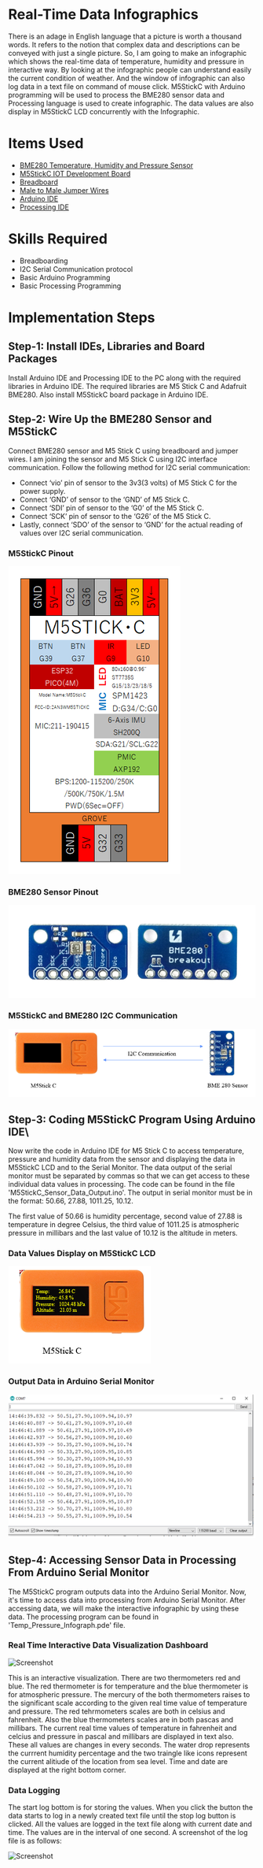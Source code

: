 # Real-Time Data Infographics 
There is an adage in English language that a picture is worth a thousand words. It refers to the notion that complex data and descriptions can be conveyed with just a single picture. So, I am going to make an infographic which shows the real-time data of temperature, humidity and pressure in interactive way. By looking at the infographic people can understand easily the current condition of weather. And the window of infographic can also log data in a text file on command of mouse click.
M5StickC with Arduino programming will be used to process the BME280 sensor data and Processing language is used to create infographic. The data values are also display in M5StickC LCD concurrently with the Infographic.

# Items Used
-	[BME280 Temperature, Humidity and Pressure Sensor](https://www.adafruit.com/product/2652)
-	[M5StickC IOT Development Board](https://m5stack.com/products/stick-c)
-	[Breadboard](https://www.adafruit.com/product/64)
-	[Male to Male Jumper Wires](https://www.adafruit.com/product/758)
- [Arduino IDE](https://www.arduino.cc/en/software)
- [Processing IDE](https://processing.org/reference/environment/)

# Skills Required
- Breadboarding
- I2C Serial Communication protocol
- Basic Arduino Programming
- Basic Processing Programming

# Implementation Steps

## Step-1: Install IDEs, Libraries and Board Packages
Install Arduino IDE and Processing IDE to the PC along with the required libraries in Arduino IDE. The required libraries are M5 Stick C and Adafruit BME280. Also install M5StickC board package in Arduino IDE.

## Step-2: Wire Up the BME280 Sensor and M5StickC
Connect BME280 sensor and M5 Stick C using breadboard and jumper wires. I am joining the sensor and M5 Stick C using I2C interface communication. Follow the following method for I2C serial communication:

- Connect ‘vio’ pin of sensor to the 3v3(3 volts) of M5 Stick C for the power supply.
- Connect ‘GND’ of sensor to the ‘GND’ of M5 Stick C.
- Connect ‘SDI’ pin of sensor to the ‘G0’ of the M5 Stick C.
- Connect ‘SCK’ pin of sensor to the ‘G26’ of the M5 Stick C.
- Lastly, connect ‘SDO’ of the sensor to ‘GND’ for the actual reading of values over I2C serial communication.

### M5StickC Pinout
![Screenshot](Screenshots/M5StickC_Pin_Description.png)

### BME280 Sensor Pinout
![Screenshot](Screenshots/bme280_sensor.jpg)

### M5StickC and BME280 I2C Communication
![Screenshot](Screenshots/M5StickC_I2C_BME280.png)


## Step-3: Coding M5StickC Program Using Arduino IDE\
Now write the code in Arduino IDE for M5 Stick C to access temperature, pressure and humidity data from the sensor and displaying the data in M5StickC LCD and to the Serial Monitor. The data output of the serial monitor must be separated by commas so that we can get access to these individual data values in processing. The code can be found in the file 'M5StickC_Sensor_Data_Output.ino'. The output in serial monitor must be in the format:
                50.66, 27.88, 1011.25, 10.12.
                
The first value of 50.66 is humidity percentage, second value of 27.88 is temperature in degree Celsius, the third value of 1011.25 is atmospheric pressure in millibars and the last value of 10.12 is the altitude in meters.

### Data Values Display on M5StickC LCD
![Screenshot](Screenshots/M5StickC_LCD_Display.png)

### Output Data in Arduino Serial Monitor
![Screenshot](Screenshots/arduino_serial_monitor.png)

## Step-4: Accessing Sensor Data in Processing From Arduino Serial Monitor
The M5StickC program outputs data into the Arduino Serial Monitor. Now, it's time to access data into processing from Arduino Serial Monitor. After accessing data, we will make the interactive infographic by using these data. The processing program can be found in 'Temp_Pressure_Infograph.pde' file.

### Real Time Interactive Data Visualization Dashboard
![Screenshot](Screenshots/visualization.png)

This is an interactive visualization. There are two thermometers red and blue. The red thermometer is for temperature and the blue thermometer is for atmospheric pressure. The mercury of the both thermometers raises to the significant scale according to the given real time value of temperature and pressure. The red tehrmometers scales are both in celsius and fahrenheit. Also the blue thermometers scales are in both pascas and millibars. The current real time values of temperature in fahrenheit and celcius and pressure in pascal and millibars are displayed in text also. These all values are changes in every seconds. The water drop represents the currrent humidity percentage and the two traingle like icons represent the current alitiude of the location from sea level. Time and date are displayed at the right bottom corner.

### Data Logging 
The start log bottom is for storing the values. When you click the button the data starts to log in a newly created text file until the stop log button is clicked. All the values are logged in the text file along with current date and time. The values are in the interval of one second. A screenshot of the log file is as follows:

![Screenshot](Screenshots/data_logging_file.png)







